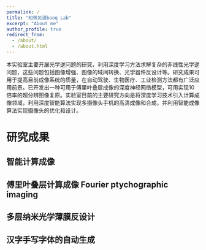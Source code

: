 ```yaml
---
permalink: /
title: "知微见道booq Lab"
excerpt: "About me"
author_profile: true
redirect_from: 
  - /about/
  - /about.html
---
```


本实验室主要开展光学逆问题的研究，利用深度学习方法求解复杂的非线性光学逆问题，这些问题包括图像增强、图像的域间转换、光学器件反设计等。研究成果可用于提高目前成像系统的质量，在自动驾驶、生物医疗、工业检测方法都有广泛应用前景。已开发出一种可用于傅里叶叠层成像的深度神经网络模型，可用实现10倍率的超分辨图像复原。实验室目前的主要研究方向是将深度学习技术引入计算成像领域，利用深度智能算法实现多摄像头手机的高清成像和合成，并利用智能成像算法实现摄像头的优化和设计。

# 研究成果


## 智能计算成像

## 傅里叶叠层计算成像 Fourier ptychographic imaging


## 多层纳米光学薄膜反设计

## 汉字手写字体的自动生成

